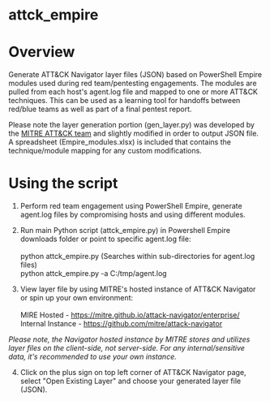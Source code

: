 # attck_empire 
# Overview
Generate ATT&CK Navigator layer files (JSON) based on PowerShell Empire modules used during red team/pentesting engagements.  The modules are pulled from each host's agent.log file and mapped to one or more ATT&CK techniques.  This can be used as a learning tool for handoffs between red/blue teams as well as part of a final pentest report.

Please note the layer generation portion (gen_layer.py) was developed by the 
[MITRE ATT&CK team](https://github.com/mitre/attack-navigator/blob/master/layers/attack_layers/attack_layers_simple.py) and slightly modified in order to output JSON file. A spreadsheet (Empire_modules.xlsx) is included that contains the technique/module mapping for any custom modifications.

# Using the script
1. Perform red team engagement using PowerShell Empire, generate agent.log files by compromising hosts and using different modules.

2. Run main Python script (attck_empire.py) in Powershell Empire downloads folder or point to specific agent.log file:<br /><br />
python attck_empire.py (Searches within sub-directories for agent.log files)<br />
python attck_empire.py -a C:/tmp/agent.log

3.  View layer file by using MITRE's hosted instance of ATT&CK Navigator or spin up your own environment:<br /><br />
MIRE Hosted - https://mitre.github.io/attack-navigator/enterprise/<br />
Internal Instance - https://github.com/mitre/attack-navigator<br />

*Please note, the Navigator hosted instance by MITRE stores and utilizes layer files on the client-side, not server-side. For any 
internal/sensitive data, it's recommended to use your own instance.*

4. Click on the plus sign on top left corner of ATT&CK Navigator page, select "Open Existing Layer" and choose your generated layer file (JSON).
